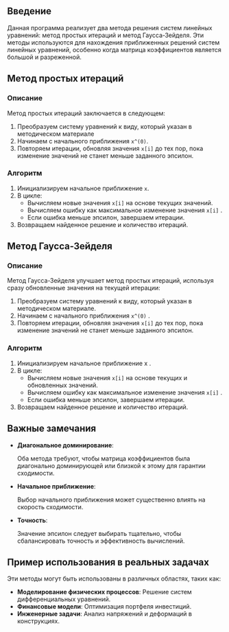 ## Введение
Данная программа реализует два метода решения систем линейных уравнений: метод простых итераций и метод Гаусса-Зейделя. Эти методы используются для нахождения приближенных решений систем линейных уравнений, особенно когда матрица коэффициентов является большой и разреженной.

## Метод простых итераций

### Описание
Метод простых итераций заключается в следующем:
1. Преобразуем систему уравнений к виду, который указан в методическом материале
2. Начинаем с начального приближения `x^(0)`.
3. Повторяем итерации, обновляя значения `x[i]` до тех пор, пока изменение значений не станет меньше заданного эпсилон.

### Алгоритм
1. Инициализируем начальное приближение `x`.
2. В цикле:
   - Вычисляем новые значения `x[i]`  на основе текущих значений.
   - Вычисляем ошибку как максимальное изменение значения `x[i]` .
   - Если ошибка меньше эпсилон, завершаем итерации.
3. Возвращаем найденное решение и количество итераций.

## Метод Гаусса-Зейделя

### Описание
Метод Гаусса-Зейделя улучшает метод простых итераций, используя сразу обновленные значения на текущей итерации:
1. Преобразуем систему уравнений к виду, который указан в методическом материале.
2. Начинаем с начального приближения `x^(0)` .
3. Повторяем итерации, обновляя значения `x[i]`  до тех пор, пока изменение значений не станет меньше заданного эпсилон.

### Алгоритм
1. Инициализируем начальное приближение x .
2. В цикле:
   - Вычисляем новые значения `x[i]`  на основе текущих и обновленных значений.
   - Вычисляем ошибку как максимальное изменение значения `x[i]` .
   - Если ошибка меньше эпсилон, завершаем итерации.
3. Возвращаем найденное решение и количество итераций.

## Важные замечания

* **Диагональное доминирование**: 

    Оба метода требуют, чтобы матрица коэффициентов была диагонально доминирующей или близкой к этому для гарантии сходимости.
* **Начальное приближение**: 

    Выбор начального приближения может существенно влиять на скорость сходимости.
* **Точность**: 

    Значение эпсилон следует выбирать тщательно, чтобы сбалансировать точность и эффективность вычислений.

## Пример использования в реальных задачах
Эти методы могут быть использованы в различных областях, таких как:

* **Моделирование физических процессов**: Решение систем дифференциальных уравнений.
* **Финансовые модели**: Оптимизация портфеля инвестиций.
* **Инженерные задачи**: Анализ напряжений и деформаций в конструкциях.